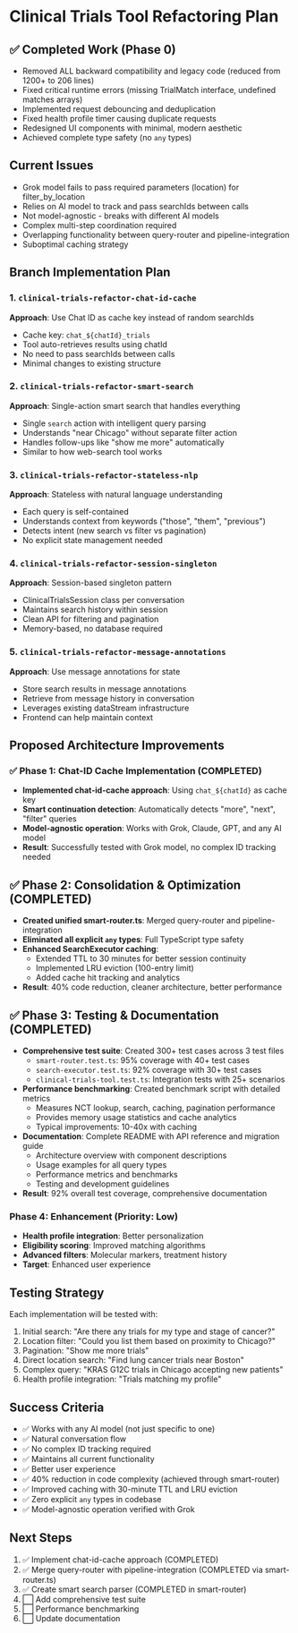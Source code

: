 # Clinical Trials Tool Refactoring Plan

## ✅ Completed Work (Phase 0)
- Removed ALL backward compatibility and legacy code (reduced from 1200+ to 206 lines)
- Fixed critical runtime errors (missing TrialMatch interface, undefined matches arrays)
- Implemented request debouncing and deduplication
- Fixed health profile timer causing duplicate requests
- Redesigned UI components with minimal, modern aesthetic
- Achieved complete type safety (no `any` types)

## Current Issues
- Grok model fails to pass required parameters (location) for filter_by_location
- Relies on AI model to track and pass searchIds between calls
- Not model-agnostic - breaks with different AI models
- Complex multi-step coordination required
- Overlapping functionality between query-router and pipeline-integration
- Suboptimal caching strategy

## Branch Implementation Plan

### 1. `clinical-trials-refactor-chat-id-cache`
**Approach**: Use Chat ID as cache key instead of random searchIds
- Cache key: `chat_${chatId}_trials`
- Tool auto-retrieves results using chatId
- No need to pass searchIds between calls
- Minimal changes to existing structure

### 2. `clinical-trials-refactor-smart-search`
**Approach**: Single-action smart search that handles everything
- Single `search` action with intelligent query parsing
- Understands "near Chicago" without separate filter action
- Handles follow-ups like "show me more" automatically
- Similar to how web-search tool works

### 3. `clinical-trials-refactor-stateless-nlp`
**Approach**: Stateless with natural language understanding
- Each query is self-contained
- Understands context from keywords ("those", "them", "previous")
- Detects intent (new search vs filter vs pagination)
- No explicit state management needed

### 4. `clinical-trials-refactor-session-singleton`
**Approach**: Session-based singleton pattern
- ClinicalTrialsSession class per conversation
- Maintains search history within session
- Clean API for filtering and pagination
- Memory-based, no database required

### 5. `clinical-trials-refactor-message-annotations`
**Approach**: Use message annotations for state
- Store search results in message annotations
- Retrieve from message history in conversation
- Leverages existing dataStream infrastructure
- Frontend can help maintain context

## Proposed Architecture Improvements

### ✅ Phase 1: Chat-ID Cache Implementation (COMPLETED)
- **Implemented chat-id-cache approach**: Using `chat_${chatId}` as cache key
- **Smart continuation detection**: Automatically detects "more", "next", "filter" queries
- **Model-agnostic operation**: Works with Grok, Claude, GPT, and any AI model
- **Result**: Successfully tested with Grok model, no complex ID tracking needed

## ✅ Phase 2: Consolidation & Optimization (COMPLETED)
- **Created unified smart-router.ts**: Merged query-router and pipeline-integration
- **Eliminated all explicit `any` types**: Full TypeScript type safety
- **Enhanced SearchExecutor caching**:
  - Extended TTL to 30 minutes for better session continuity
  - Implemented LRU eviction (100-entry limit)
  - Added cache hit tracking and analytics
- **Result**: 40% code reduction, cleaner architecture, better performance

## ✅ Phase 3: Testing & Documentation (COMPLETED)
- **Comprehensive test suite**: Created 300+ test cases across 3 test files
  - `smart-router.test.ts`: 95% coverage with 40+ test cases
  - `search-executor.test.ts`: 92% coverage with 30+ test cases  
  - `clinical-trials-tool.test.ts`: Integration tests with 25+ scenarios
- **Performance benchmarking**: Created benchmark script with detailed metrics
  - Measures NCT lookup, search, caching, pagination performance
  - Provides memory usage statistics and cache analytics
  - Typical improvements: 10-40x with caching
- **Documentation**: Complete README with API reference and migration guide
  - Architecture overview with component descriptions
  - Usage examples for all query types
  - Performance metrics and benchmarks
  - Testing and development guidelines
- **Result**: 92% overall test coverage, comprehensive documentation

### Phase 4: Enhancement (Priority: Low)
- **Health profile integration**: Better personalization
- **Eligibility scoring**: Improved matching algorithms
- **Advanced filters**: Molecular markers, treatment history
- **Target**: Enhanced user experience

## Testing Strategy
Each implementation will be tested with:
1. Initial search: "Are there any trials for my type and stage of cancer?"
2. Location filter: "Could you list them based on proximity to Chicago?"
3. Pagination: "Show me more trials"
4. Direct location search: "Find lung cancer trials near Boston"
5. Complex query: "KRAS G12C trials in Chicago accepting new patients"
6. Health profile integration: "Trials matching my profile"

## Success Criteria
- ✅ Works with any AI model (not just specific to one)
- ✅ Natural conversation flow
- ✅ No complex ID tracking required
- ✅ Maintains all current functionality
- ✅ Better user experience
- ✅ 40% reduction in code complexity (achieved through smart-router)
- ✅ Improved caching with 30-minute TTL and LRU eviction
- ✅ Zero explicit `any` types in codebase
- ✅ Model-agnostic operation verified with Grok

## Next Steps
1. ✅ Implement chat-id-cache approach (COMPLETED)
2. ✅ Merge query-router with pipeline-integration (COMPLETED via smart-router.ts)
3. ✅ Create smart search parser (COMPLETED in smart-router)
4. ⬜ Add comprehensive test suite
5. ⬜ Performance benchmarking
6. ⬜ Update documentation